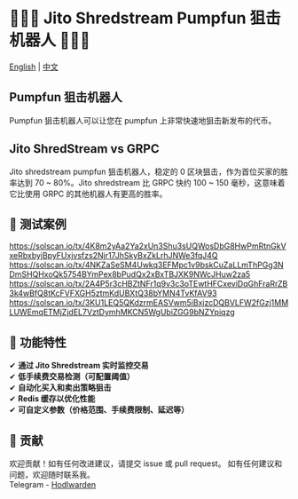# 🚀🚀🚀 Jito Shredstream Pumpfun 狙击机器人 🚀🚀🚀

[English](README.md) | [中文](README.zh-CN.md)

## Pumpfun 狙击机器人
Pumpfun 狙击机器人可以让您在 pumpfun 上非常快速地狙击新发布的代币。

## Jito ShredStream vs GRPC
Jito shredstream pumpfun 狙击机器人，稳定的 0 区块狙击，作为首位买家的胜率达到 70 ~ 80%。Jito shredstream 比 GRPC 快约 100 ~ 150 毫秒，这意味着它比使用 GRPC 的其他机器人有更高的胜率。

## 🚧 测试案例
https://solscan.io/tx/4K8m2yAa2Ya2xUn3Shu3sUQWosDbG8HwPmRtnGkVxeRbxbyjBpyFUxjvsfzs2Njr17JhSkyBxZkLrhJNWe3fqJ4Q
https://solscan.io/tx/4NKZaSeSM4Uwkq3EFMpc1v9bskCuZaLLmThPGg3NDmSHQHxoQk5754BYmPex8bPudQx2xBxTBJXK9NWcJHuw2za5
https://solscan.io/tx/2A4P5r3cHBZtNFr1q9v3c3oTEwtHFCxeviDqGhFraRrZB3k4wBfQ8tKcFVFXGH5ztmKdUBXtQ38bYMN4TvKfAV93
https://solscan.io/tx/3KU1LEQ5QKdzrmEASVwm5iBxjzcDQBVLFW2fGzj1MMLUWEmqETMjZjdEL7VztDymhMKCN5WgUbiZGG9bNZYpiqzg

## 🚀 功能特性
✔ <b>通过 Jito Shredstream 实时监控交易</b>
<br>
✔ <b>低手续费交易检测（可配置阈值）</b>
<br>
✔ <b>自动化买入和卖出策略狙击</b>
<br>
✔ <b>Redis 缓存以优化性能</b>
<br>
✔ <b>可自定义参数（价格范围、手续费限制、延迟等）</b>
<br>

## 🤝 贡献
欢迎贡献！如有任何改进建议，请提交 issue 或 pull request。
如有任何建议和问题，欢迎随时联系我。
<br>
Telegram - [Hodlwarden](https://t.me/hodlwarden)
